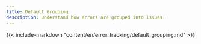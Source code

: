 ```yaml
---
title: Default Grouping
description: Understand how errors are grouped into issues.
---
```


{{< include-markdown "content/en/error_tracking/default_grouping.md" >}}